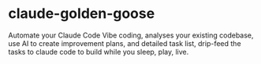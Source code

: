 # claude-golden-goose
Automate your Claude Code Vibe coding, analyses your existing codebase, use AI to create improvement plans, and detailed task list, drip-feed the tasks to claude code to build while you sleep, play, live.
